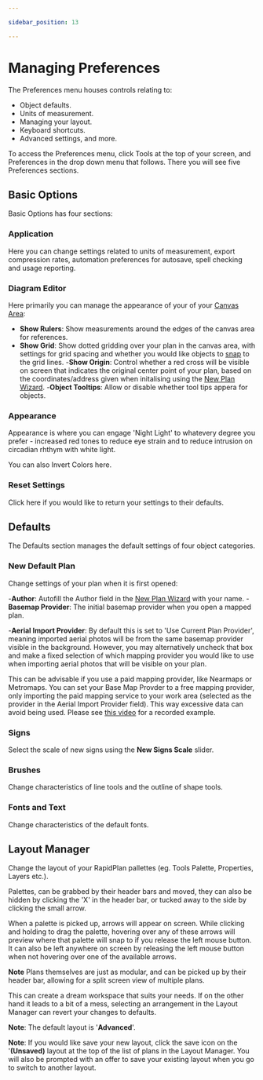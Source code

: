 ```yaml
---

sidebar_position: 13

---
```

# Managing Preferences

The Preferences menu houses controls relating to:

- Object defaults.
- Units of measurement.
- Managing your layout.
- Keyboard shortcuts.
- Advanced settings, and more.

To access the Preferences menu, click Tools at the top of your screen, and Preferences in the drop down menu that follows.
There you will see five Preferences sections.

## Basic Options

Basic Options has four sections:

### Application

Here you can change settings related to units of measurement, export compression rates, automation preferences for autosave, spell checking and usage reporting.

### Diagram Editor

Here primarily you can manage the appearance of your of your [Canvas Area](/docs/rapid-plan/the-canvas/):

- **Show Rulers**: Show measurements around the edges of the canvas area for references.
- **Show Grid**: Show dotted gridding over your plan in the canvas area, with settings for grid spacing and whether you would like objects to [snap](/docs/rapid-plan/rapidplan-basics/control-point-snapping.md) to the grid lines.
-**Show Origin**: Control whether a red cross will be visible on screen that indicates the original center point of your plan, based on the coordinates/address given when initalising using the [New Plan Wizard](/docs/rapid-plan/integrated-mapping/accessing-integrated-mapping.md).
-**Object Tooltips**: Allow or disable whether tool tips appera for objects.

### Appearance

Appearance is where you can engage 'Night Light' to whatevery degree you prefer - increased red tones to reduce eye strain and to reduce intrusion on circadian rhthym with white light.

You can also Invert Colors here.

### Reset Settings

Click here if you would like to return your settings to their defaults.

## Defaults

The Defaults section manages the default settings of four object categories.

### New Default Plan

Change settings of your plan when it is first opened:

-**Author**: Autofill the Author field in the  [New Plan Wizard](/docs/rapid-plan/integrated-mapping/accessing-integrated-mapping.md) with your name.
-**Basemap Provider**: The initial basemap provider when you open a mapped plan.

-**Aerial Import Provider**: By default this is set to 'Use Current Plan Provider', meaning imported aerial photos will be from the same basemap provider visible in the background.
However, you may alternatively uncheck that box and make a fixed selection of which mapping provider you would like to use when importing aerial photos that will be visible on your plan.

This can be advisable if you use a paid mapping provider, like Nearmaps or Metromaps.
You can set your Base Map Provder to a free mapping provider, only importing the paid mapping service to your work area (selected as the provider in the Aerial Import Provider field). This way excessive data can avoid being used.
Please see [this video](https://www.youtube.com/watch?v=e8N9n5So7Og&pp=ygUSbmVhcm1hcHMgcmFwaWRwbGFu) for a recorded example.

### Signs

Select the scale of new signs using the **New Signs Scale** slider.

### Brushes

Change characteristics of line tools and the outline of shape tools.

### Fonts and Text

Change characteristics of the default fonts.

## Layout Manager

Change the layout of your RapidPlan pallettes (eg. Tools Palette, Properties, Layers etc.).

Palettes, can be grabbed by their header bars and moved, they can also be hidden by clicking the 'X' in the header bar, or tucked away to the side by clicking the small arrow.

When a palette is picked up, arrows will appear on screen. While clicking and holding to drag the palette, hovering over any of these arrows will preview where that palette will snap to if you release the left mouse button.
It can also be left anywhere on screen by releasing the left mouse button when not hovering over one of the available arrows.

**Note** Plans themselves are just as modular, and can be picked up by their header bar, allowing for a split screen view of multiple plans.

This can create a dream workspace that suits your needs. If on the other hand it leads to a bit of a mess, selecting an arrangement in the Layout Manager can revert your changes to defaults.

**Note**: The default layout is '**Advanced**'.

**Note**: If you would like save your new layout, click the save icon on the '**(Unsaved)** layout at the top of the list of plans in the Layout Manager.
You will also be prompted with an offer to save your existing layout when you go to switch to another layout.

